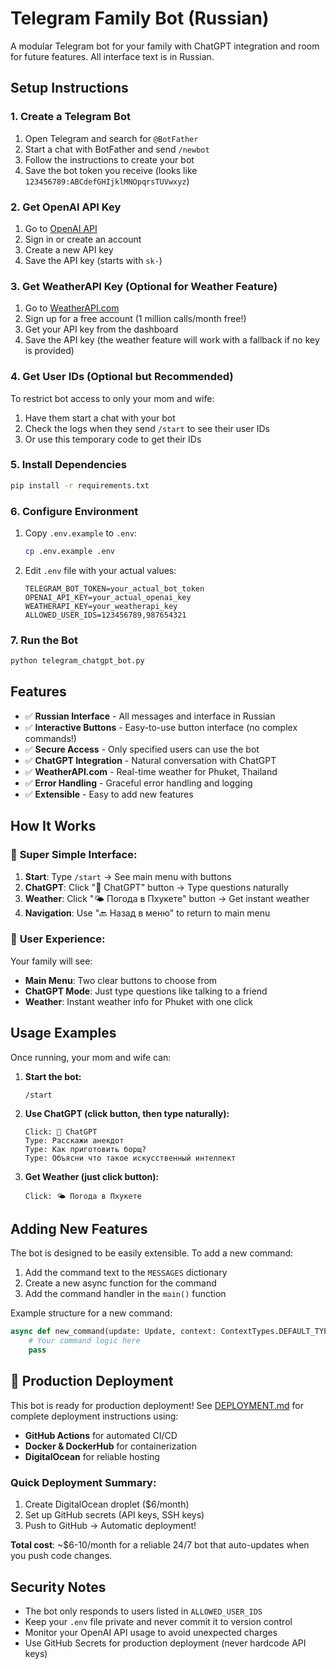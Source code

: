 # Telegram Family Bot (Russian)

A modular Telegram bot for your family with ChatGPT integration and room for future features. All interface text is in Russian.

## Setup Instructions

### 1. Create a Telegram Bot

1. Open Telegram and search for `@BotFather`
2. Start a chat with BotFather and send `/newbot`
3. Follow the instructions to create your bot
4. Save the bot token you receive (looks like `123456789:ABCdefGHIjklMNOpqrsTUVwxyz`)

### 2. Get OpenAI API Key

1. Go to [OpenAI API](https://platform.openai.com/api-keys)
2. Sign in or create an account
3. Create a new API key
4. Save the API key (starts with `sk-`)

### 3. Get WeatherAPI Key (Optional for Weather Feature)

1. Go to [WeatherAPI.com](https://www.weatherapi.com/)
2. Sign up for a free account (1 million calls/month free!)
3. Get your API key from the dashboard
4. Save the API key (the weather feature will work with a fallback if no key is provided)

### 4. Get User IDs (Optional but Recommended)

To restrict bot access to only your mom and wife:

1. Have them start a chat with your bot
2. Check the logs when they send `/start` to see their user IDs
3. Or use this temporary code to get their IDs

### 5. Install Dependencies

```bash
pip install -r requirements.txt
```

### 6. Configure Environment

1. Copy `.env.example` to `.env`:
   ```bash
   cp .env.example .env
   ```

2. Edit `.env` file with your actual values:
   ```
   TELEGRAM_BOT_TOKEN=your_actual_bot_token
   OPENAI_API_KEY=your_actual_openai_key
   WEATHERAPI_KEY=your_weatherapi_key
   ALLOWED_USER_IDS=123456789,987654321
   ```

### 7. Run the Bot

```bash
python telegram_chatgpt_bot.py
```

## Features

- ✅ **Russian Interface** - All messages and interface in Russian
- ✅ **Interactive Buttons** - Easy-to-use button interface (no complex commands!)
- ✅ **Secure Access** - Only specified users can use the bot
- ✅ **ChatGPT Integration** - Natural conversation with ChatGPT
- ✅ **WeatherAPI.com** - Real-time weather for Phuket, Thailand
- ✅ **Error Handling** - Graceful error handling and logging
- ✅ **Extensible** - Easy to add new features

## How It Works

### 🚀 **Super Simple Interface:**

1. **Start**: Type `/start` → See main menu with buttons
2. **ChatGPT**: Click "🤖 ChatGPT" button → Type questions naturally
3. **Weather**: Click "🌤️ Погода в Пхукете" button → Get instant weather
4. **Navigation**: Use "🔙 Назад в меню" to return to main menu

### 📱 **User Experience:**

Your family will see:
- **Main Menu**: Two clear buttons to choose from
- **ChatGPT Mode**: Just type questions like talking to a friend
- **Weather**: Instant weather info for Phuket with one click

## Usage Examples

Once running, your mom and wife can:

1. **Start the bot:**
   ```
   /start
   ```

2. **Use ChatGPT (click button, then type naturally):**
   ```
   Click: 🤖 ChatGPT
   Type: Расскажи анекдот
   Type: Как приготовить борщ?
   Type: Объясни что такое искусственный интеллект
   ```

3. **Get Weather (just click button):**
   ```
   Click: 🌤️ Погода в Пхукете
   ```

## Adding New Features

The bot is designed to be easily extensible. To add a new command:

1. Add the command text to the `MESSAGES` dictionary
2. Create a new async function for the command
3. Add the command handler in the `main()` function

Example structure for a new command:
```python
async def new_command(update: Update, context: ContextTypes.DEFAULT_TYPE) -> None:
    # Your command logic here
    pass
```

## 🚀 Production Deployment

This bot is ready for production deployment! See [DEPLOYMENT.md](DEPLOYMENT.md) for complete deployment instructions using:

- **GitHub Actions** for automated CI/CD
- **Docker & DockerHub** for containerization  
- **DigitalOcean** for reliable hosting

### Quick Deployment Summary:
1. Create DigitalOcean droplet ($6/month)
2. Set up GitHub secrets (API keys, SSH keys)
3. Push to GitHub → Automatic deployment!

**Total cost**: ~$6-10/month for a reliable 24/7 bot that auto-updates when you push code changes.

## Security Notes

- The bot only responds to users listed in `ALLOWED_USER_IDS`
- Keep your `.env` file private and never commit it to version control
- Monitor your OpenAI API usage to avoid unexpected charges
- Use GitHub Secrets for production deployment (never hardcode API keys)